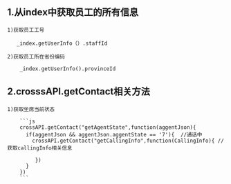 ## 1.从index中获取员工的所有信息
    1)获取员工工号
    
       _index.getUserInfo（）.staffId
      
    2)获取员工所在省份编码
      
        _index.getUserInfo().provinceId
        
        
## 2.crosssAPI.getContact相关方法
    1)获取坐席当前状态
    
        ```js
        crossAPI.getContact("getAgentState",function(aggentJson){
          if(aggentJson && aggentJson.aggentState == '7'){  //通话中
            crossAPI.getContact("getCallingInfo",function(CallingInfo){ //获取callingInfo相关信息
                
             })
          }
        })
        ```
        
    
